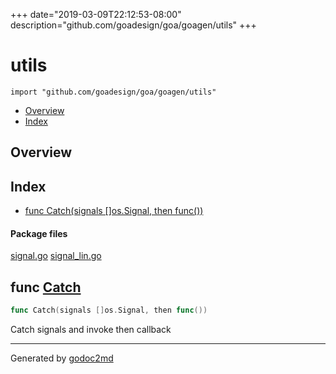 +++
date="2019-03-09T22:12:53-08:00"
description="github.com/goadesign/goa/goagen/utils"
+++


# utils
`import "github.com/goadesign/goa/goagen/utils"`

* [Overview](#pkg-overview)
* [Index](#pkg-index)

## <a name="pkg-overview">Overview</a>



## <a name="pkg-index">Index</a>
* [func Catch(signals []os.Signal, then func())](#Catch)


#### <a name="pkg-files">Package files</a>
[signal.go](/src/github.com/goadesign/goa/goagen/utils/signal.go) [signal_lin.go](/src/github.com/goadesign/goa/goagen/utils/signal_lin.go) 





## <a name="Catch">func</a> [Catch](/src/target/signal.go?s=88:132#L9)
``` go
func Catch(signals []os.Signal, then func())
```
Catch signals and invoke then callback








- - -
Generated by [godoc2md](http://godoc.org/github.com/davecheney/godoc2md)
